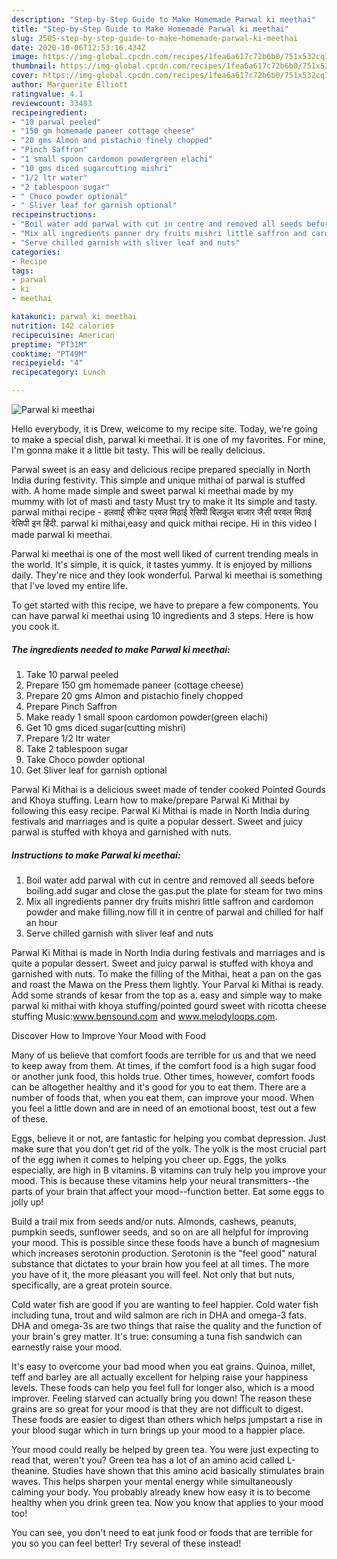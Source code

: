 ```yaml
---
description: "Step-by-Step Guide to Make Homemade Parwal ki meethai"
title: "Step-by-Step Guide to Make Homemade Parwal ki meethai"
slug: 2505-step-by-step-guide-to-make-homemade-parwal-ki-meethai
date: 2020-10-06T12:53:16.434Z
image: https://img-global.cpcdn.com/recipes/1fea6a617c72b6b0/751x532cq70/parwal-ki-meethai-recipe-main-photo.jpg
thumbnail: https://img-global.cpcdn.com/recipes/1fea6a617c72b6b0/751x532cq70/parwal-ki-meethai-recipe-main-photo.jpg
cover: https://img-global.cpcdn.com/recipes/1fea6a617c72b6b0/751x532cq70/parwal-ki-meethai-recipe-main-photo.jpg
author: Marguerite Elliott
ratingvalue: 4.1
reviewcount: 33483
recipeingredient:
- "10 parwal peeled"
- "150 gm homemade paneer cottage cheese"
- "20 gms Almon and pistachio finely chopped"
- "Pinch Saffron"
- "1 small spoon cardomon powdergreen elachi"
- "10 gms diced sugarcutting mishri"
- "1/2 ltr water"
- "2 tablespoon sugar"
- " Choco powder optional"
- " Sliver leaf for garnish optional"
recipeinstructions:
- "Boil water add parwal with cut in centre and removed all seeds before boiling.add sugar and close the gas.put the plate for steam for two mins"
- "Mix all ingredients panner dry fruits mishri little saffron and cardomon powder and make filling.now fill it in centre of parwal and chilled for half an hour"
- "Serve chilled garnish with sliver leaf and nuts"
categories:
- Recipe
tags:
- parwal
- ki
- meethai

katakunci: parwal ki meethai 
nutrition: 142 calories
recipecuisine: American
preptime: "PT31M"
cooktime: "PT49M"
recipeyield: "4"
recipecategory: Lunch

---
```



![Parwal ki meethai](https://img-global.cpcdn.com/recipes/1fea6a617c72b6b0/751x532cq70/parwal-ki-meethai-recipe-main-photo.jpg)

Hello everybody, it is Drew, welcome to my recipe site. Today, we're going to make a special dish, parwal ki meethai. It is one of my favorites. For mine, I'm gonna make it a little bit tasty. This will be really delicious.

Parwal sweet is an easy and delicious recipe prepared specially in North India during festivity. This simple and unique mithai of parwal is stuffed with. A home made simple and sweet parwal ki meethai made by my mummy with lot of masti and tasty Must try to make it Its simple and tasty. parwal mithai recipe - हलवाई सीक्रेट परवल मिठाई रेसिपी बिलकुल बाजार जैसी परवल मिठाई रेसिपी इन हिंदी. parwal ki mithai,easy and quick mithai recipe. Hi in this video I made parwal ki meethai.

Parwal ki meethai is one of the most well liked of current trending meals in the world. It's simple, it is quick, it tastes yummy. It is enjoyed by millions daily. They're nice and they look wonderful. Parwal ki meethai is something that I've loved my entire life.


To get started with this recipe, we have to prepare a few components. You can have parwal ki meethai using 10 ingredients and 3 steps. Here is how you cook it.

<!--inarticleads1-->

##### The ingredients needed to make Parwal ki meethai:

1. Take 10 parwal peeled
1. Prepare 150 gm homemade paneer (cottage cheese)
1. Prepare 20 gms Almon and pistachio finely chopped
1. Prepare Pinch Saffron
1. Make ready 1 small spoon cardomon powder(green elachi)
1. Get 10 gms diced sugar(cutting mishri)
1. Prepare 1/2 ltr water
1. Take 2 tablespoon sugar
1. Take  Choco powder optional
1. Get  Sliver leaf for garnish optional


Parwal Ki Mithai is a delicious sweet made of tender cooked Pointed Gourds and Khoya stuffing. Learn how to make/prepare Parwal Ki Mithai by following this easy recipe. Parwal Ki Mithai is made in North India during festivals and marriages and is quite a popular dessert. Sweet and juicy parwal is stuffed with khoya and garnished with nuts. 

<!--inarticleads2-->

##### Instructions to make Parwal ki meethai:

1. Boil water add parwal with cut in centre and removed all seeds before boiling.add sugar and close the gas.put the plate for steam for two mins
1. Mix all ingredients panner dry fruits mishri little saffron and cardomon powder and make filling.now fill it in centre of parwal and chilled for half an hour
1. Serve chilled garnish with sliver leaf and nuts


Parwal Ki Mithai is made in North India during festivals and marriages and is quite a popular dessert. Sweet and juicy parwal is stuffed with khoya and garnished with nuts. To make the filling of the Mithai, heat a pan on the gas and roast the Mawa on the Press them lightly. Your Parval ki Mithai is ready. Add some strands of kesar from the top as a. easy and simple way to make parwal ki mithai with khoya stuffing/pointed gourd sweet with ricotta cheese stuffing Music:www.bensound.com and www.melodyloops.com. 

Discover How to Improve Your Mood with Food


Many of us believe that comfort foods are terrible for us and that we need to keep away from them. At times, if the comfort food is a high sugar food or another junk food, this holds true. Other times, however, comfort foods can be altogether healthy and it's good for you to eat them. There are a number of foods that, when you eat them, can improve your mood. When you feel a little down and are in need of an emotional boost, test out a few of these.

Eggs, believe it or not, are fantastic for helping you combat depression. Just make sure that you don't get rid of the yolk. The yolk is the most crucial part of the egg iwhen it comes to helping you cheer up. Eggs, the yolks especially, are high in B vitamins. B vitamins can truly help you improve your mood. This is because these vitamins help your neural transmitters--the parts of your brain that affect your mood--function better. Eat some eggs to jolly up!

Build a trail mix from seeds and/or nuts. Almonds, cashews, peanuts, pumpkin seeds, sunflower seeds, and so on are all helpful for improving your mood. This is possible since these foods have a bunch of magnesium which increases serotonin production. Serotonin is the "feel good" natural substance that dictates to your brain how you feel at all times. The more you have of it, the more pleasant you will feel. Not only that but nuts, specifically, are a great protein source.

Cold water fish are good if you are wanting to feel happier. Cold water fish including tuna, trout and wild salmon are rich in DHA and omega-3 fats. DHA and omega-3s are two things that raise the quality and the function of your brain's grey matter. It's true: consuming a tuna fish sandwich can earnestly raise your mood. 

It's easy to overcome your bad mood when you eat grains. Quinoa, millet, teff and barley are all actually excellent for helping raise your happiness levels. These foods can help you feel full for longer also, which is a mood improver. Feeling starved can actually bring you down! The reason these grains are so great for your mood is that they are not difficult to digest. These foods are easier to digest than others which helps jumpstart a rise in your blood sugar which in turn brings up your mood to a happier place.

Your mood could really be helped by green tea. You were just expecting to read that, weren't you? Green tea has a lot of an amino acid called L-theanine. Studies have shown that this amino acid basically stimulates brain waves. This helps sharpen your mental energy while simultaneously calming your body. You probably already knew how easy it is to become healthy when you drink green tea. Now you know that applies to your mood too!

You can see, you don't need to eat junk food or foods that are terrible for you so you can feel better! Try several of these instead!

